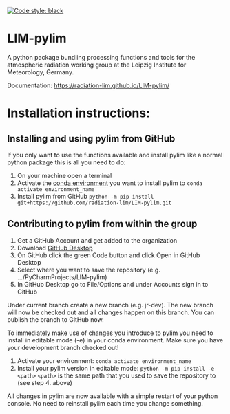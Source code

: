 [![Code style: black](https://img.shields.io/badge/code%20style-black-000000.svg)](https://github.com/psf/black)

# LIM-pylim


A python package bundling processing functions and tools for the atmospheric radiation working group at the Leipzig Institute for Meteorology, Germany.

Documentation: https://radiation-lim.github.io/LIM-pylim/

# Installation instructions:

## Installing and using pylim from GitHub
If you only want to use the functions available and install pylim like a normal python package this is all you need to do:

1. On your machine open a terminal
2. Activate the [conda environment](https://docs.conda.io/projects/conda/en/latest/user-guide/tasks/manage-environments.html) you want to install pylim to
	`conda activate environment_name`
3. Install pylim from GitHub
	`python -m pip install git+https://github.com/radiation-lim/LIM-pylim.git`

## Contributing to pylim from within the group

1. Get a GitHub Account and get added to the organization 
2. Download [GitHub Desktop](https://desktop.github.com/)
3. On GitHub click the green Code button and click Open in GitHub Desktop
4. Select where you want to save the repository (e.g. .../PyCharmProjects/LIM-pylim)
5. In GitHub Desktop go to File/Options and under Accounts sign in to GitHub

Under current branch create a new branch (e.g. jr-dev). The new branch will now be checked out and all changes happen on this branch.
You can publish the branch to GitHub now.

To immediately make use of changes you introduce to pylim you need to install in editable mode (-e) in your conda environment. Make sure you have your development branch checked out!

1. Activate your environment: `conda activate environment_name`
2. Install your pylim version in editable mode: `python -m pip install -e <path>`
	`<path>` is the same path that you used to save the repository to (see step 4. above)

All changes in pylim are now available with a simple restart of your python console. No need to reinstall pylim each time you change something.
